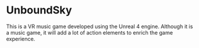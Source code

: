# UnboundSky
This is a VR music game developed using the Unreal 4 engine. Although it is a music game, it will add a lot of action elements to enrich the game experience.
